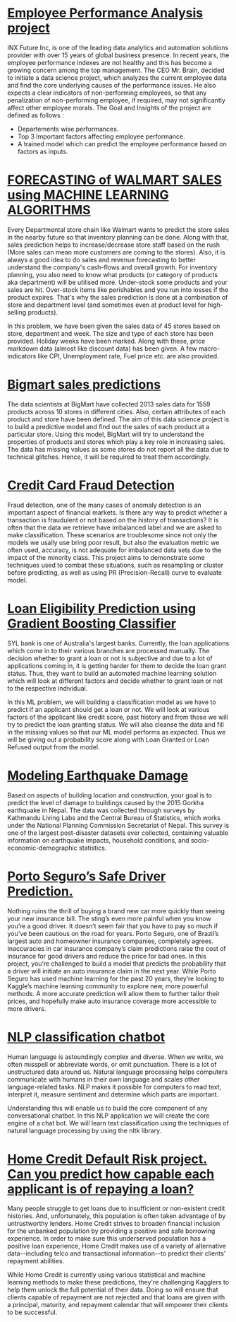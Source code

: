 # [Employee Performance Analysis project](https://github.com/adrien50/Employees-performance-analysis)

INX Future Inc, is one of the leading data analytics and automation solutions provider with over 15 years of global business presence. In recent years, the employee performance indexes are not healthy and this has become a growing concern among the top management. The CEO Mr. Brain, decided to initiate a data science project, which analyzes the current employee data and find the core underlying causes of the performance issues. He also expects a clear indicators of non-performing employees, so that any penalization of non-performing employee, if required, may not significantly affect other employee morals. The Goal and Insights of the project are defined as follows :

- Departements wise performances.
- Top 3 Important factors affecting employee performance.
- A trained model which can predict the employee performance based on factors as inputs.


# [FORECASTING of WALMART SALES using MACHINE LEARNING ALGORITHMS](https://github.com/adrien50/walmartproject)

Every Departmental store chain like Walmart wants to predict the store sales in the nearby future so that inventory planning can be done. Along with that, sales prediction helps to increase/decrease store staff based on the rush (More sales can mean more customers are coming to the stores). Also, it is always a good idea to do sales and revenue forecasting to better understand the company's cash-flows and overall growth. For inventory planning, you also need to know what products (or category of products aka department) will be utilised more. Under-stock some products and your sales are hit. Over-stock items like perishables and you run into losses if the product expires. That's why the sales prediction is done at a combination of store and department level (and sometimes even at product level for high-selling products).

In this problem, we have been given the sales data of 45 stores based on store, department and week. The size and type of each store has been provided. Holiday weeks have been marked. Along with these, price markdown data (almost like discount data) has been given. A few macro-indicators like CPI, Unemployment rate, Fuel price etc. are also provided.


# [Bigmart sales predictions](https://github.com/adrien50/Bigmartsales)

The data scientists at BigMart have collected 2013 sales data for 1559 products across 10 stores in different cities. Also, certain attributes of each product and store have been defined. The aim of this data science project is to build a predictive model and find out the sales of each product at a particular store. Using this model, BigMart will try to understand the properties of products and stores which play a key role in increasing sales. The data has missing values as some stores do not report all the data due to technical glitches. Hence, it will be required to treat them accordingly.


# [Credit Card Fraud Detection](https://github.com/adrien50/creditcarddetection)

Fraud detection, one of the many cases of anomaly detection is an important aspect of financial markets. Is there any way to predict whether a transaction is fraudulent or not based on the history of transactions? It is often that the data we retrieve have imbalanced label and we are asked to make classification. These scenarios are troublesome since not only the models we usally use bring poor result, but also the evaluation metric we often used, accuracy, is not adequate for imbalanced data sets due to the impact of the minority class. This project aims to demonstrate some techniques used to combat these situations, such as resampling or cluster before predicting, as well as using PR (Precision-Recall) curve to evaluate model.

# [Loan Eligibility Prediction using Gradient Boosting Classifier](https://github.com/adrien50/loanprediction)

SYL bank is one of Australia's largest banks. Currently, the loan applications which come in to their various branches are processed manually. The decision whether to grant a loan or not is subjective and due to a lot of applications coming in, it is getting harder for them to decide the loan grant status. Thus, they want to build an automated machine learning solution which will look at different factors and decide whether to grant loan or not to the respective individual.

In this ML problem, we will building a classification model as we have to predict if an applicant should get a loan or not. We will look at various factors of the applicant like credit score, past history and from those we will try to predict the loan granting status. We will also cleanse the data and fill in the missing values so that our ML model performs as expected. Thus we will be giving out a probability score along with Loan Granted or Loan Refused output from the model.

# [Modeling Earthquake Damage](https://github.com/adrien50/earthquake-damage-pridiction)

Based on aspects of building location and construction, your goal is to predict the level of damage to buildings caused by the 2015 Gorkha earthquake in Nepal. The data was collected through surveys by Kathmandu Living Labs and the Central Bureau of Statistics, which works under the National Planning Commission Secretariat of Nepal.
This survey is one of the largest post-disaster datasets ever collected, containing valuable information on earthquake impacts, household conditions, and socio-economic-demographic statistics.

# [Porto Seguro’s Safe Driver Prediction.](https://github.com/adrien50/Porto-Seguro-s-Safe-Driver-Prediction)

Nothing ruins the thrill of buying a brand new car more quickly than seeing your new insurance bill. The sting’s even more painful when you know you’re a good driver. It doesn’t seem fair that you have to pay so much if you’ve been cautious on the road for years.
Porto Seguro, one of Brazil’s largest auto and homeowner insurance companies, completely agrees. Inaccuracies in car insurance company’s claim predictions raise the cost of insurance for good drivers and reduce the price for bad ones.
In this project, you’re challenged to build a model that predicts the probability that a driver will initiate an auto insurance claim in the next year. While Porto Seguro has used machine learning for the past 20 years, they’re looking to Kaggle’s machine learning community to explore new, more powerful methods. A more accurate prediction will allow them to further tailor their prices, and hopefully make auto insurance coverage more accessible to more drivers.

# [NLP classification chatbot](https://github.com/adrien50/NLPclassification-chatbot)

Human language is astoundingly complex and diverse. When we write, we often misspell or abbreviate words, or omit punctuation. There is a lot of unstructured data around us. Natural language processing helps computers communicate with humans in their own language and scales other language-related tasks. NLP makes it possible for computers to read text, interpret it, measure sentiment and determine which parts are important.

Understanding this will enable us to build the core component of any conversational chatbot. In this NLP application we will create the core engine of a chat bot. We will learn text classification using the techniques of natural language processing by using the nltk library.

# [Home Credit Default Risk project. Can you predict how capable each applicant is of repaying a loan?](https://github.com/adrien50/home-loancredit-risk)

Many people struggle to get loans due to insufficient or non-existent credit histories. And, unfortunately, this population is often taken advantage of by untrustworthy lenders. Home Credit strives to broaden financial inclusion for the unbanked population by providing a positive and safe borrowing experience. In order to make sure this underserved population has a positive loan experience, Home Credit makes use of a variety of alternative data--including telco and transactional information--to predict their clients' repayment abilities.

While Home Credit is currently using various statistical and machine learning methods to make these predictions, they're challenging Kagglers to help them unlock the full potential of their data. Doing so will ensure that clients capable of repayment are not rejected and that loans are given with a principal, maturity, and repayment calendar that will empower their clients to be successful.




